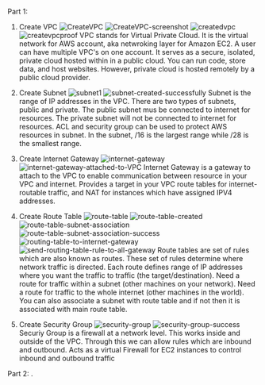 Part 1:

1. Create VPC
![CreateVPC](Project2\VPC-images\createvpc2.jpg) 
![CreateVPC-screenshot](C:\Users\marwa\Desktop\ceg3120\CreateVPC-screenshot.jpg)
![createdvpc](C:\Users\marwa\Desktop\ceg3120\createdvpc.jpg)
![createvpcproof](C:\Users\marwa\Desktop\ceg3120\createvpcproof.jpg)
VPC stands for Virtual Private Cloud. It is the virtual network for AWS account, aka netwroking layer for Amazon EC2. A user can have multiple VPC's on one account. It serves as a secure, isolated, private cloud hosted within in a public cloud. You can run code, store data, and host websites. However, private cloud is hosted remotely by a public cloud provider.

2. Create Subnet
![subnet1](C:\Users\marwa\Desktop\ceg3120\subnet1.jpg)
![subnet-created-successfully](C:\Users\marwa\Desktop\ceg3120\subnet-created-successfully.jpg)
Subnet is the range of IP addresses in the VPC. There are two types of subnets, public and private. The public subnet mus be connected to internet for resources. The private subnet will not be connected to internet for resources. ACL and security group can be used to protect AWS resources in subnet. In the subnet, /16 is the largest range while /28 is the smallest range.
 
3. Create Internet Gateway
![internet-gateway](C:\Users\marwa\Desktop\ceg3120\internet-gateway.jpg)
![internet-gateway-attached-to-VPC](C:\Users\marwa\Desktop\ceg3120\internet-gateway-attached-to-VPC.jpg)
Internet Gateway is a gateway to attach to the VPC to enable communication between resource in your VPC and internet. Provides a target in your VPC route tables for internet-routable traffic, and NAT for instances which have assigned IPV4 addresses. 

4. Create Route Table
![route-table](C:\Users\marwa\Desktop\ceg3120\route-table.jpg)
![route-table-created](C:\Users\marwa\Desktop\ceg3120\route-table-created.jpg)
![route-table-subnet-association](C:\Users\marwa\Desktop\ceg3120\route-table-subnet-association.jpg)
![route-table-subnet-association-success](C:\Users\marwa\Desktop\ceg3120\route-table-subnet-association-success.jpg)
![routing-table-to-internet-gateway](C:\Users\marwa\Desktop\ceg3120\routing-table-to-internet-gateway.jpg)
![send-routing-table-rule-to-all-gateway](C:\Users\marwa\Desktop\ceg3120\send-routing-table-rule-to-all-gateway.jpg)
Route tables are set of rules which are also known as routes. These set of rules determine where network traffic is directed. Each route defines range of IP addresses where you want the traffic to traffic (the target/destination). Need a route for traffic within a subnet (other machines on your network). Need a route for traffic to the whole internet (other machines in the world). You can also associate a subnet with route table and if not then it is associated with main route table. 

5. Create Security Group
![security-group](C:\Users\marwa\Desktop\ceg3120\security-group.jpg)
![security-group-success](C:\Users\marwa\Desktop\ceg3120\security-group-success.jpg)
Securiy Group is a firewall at a network level. This works inside and outside of the VPC. Through this we can allow rules which are inbound and outbound. Acts as a virtual Firewall for EC2 instances to control inbound and outbound traffic

Part 2:
.
